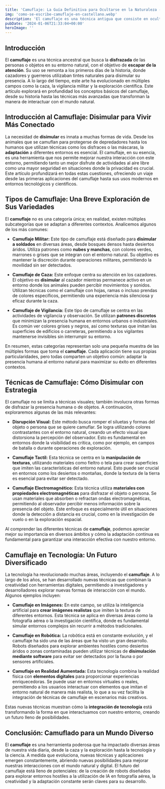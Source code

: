 ```yaml
---
title: 'Camuflaje: La Guía Definitiva para Ocultarse en la Naturaleza - Camuflaje Militar'
img: 'como-se-escribe-camuflaje-en-castellano.webp'
description: 'El camuflaje es una técnica antigua que consiste en ocultar su presencia y sus intenciones en el entorno natural. Esta habilidad ha sido utilizada a lo largo'
pubDate: '2024-01-06T21:33:04+00:00'
heroImage: ''
---
```

    
  ## Introducción

El **camuflaje** es una técnica ancestral que busca la **disfrazada** de las personas o objetos en su entorno natural, con el objetivo de **escapar de la atención**. Su uso se remonta a los primeros días de la historia, donde cazadores y guerreros utilizaban tintes naturales para disimular su presencia. A lo largo del tiempo, este arte ha evolucionado en múltiples campos como la caza, la vigilancia militar y la exploración científica. Este artículo explorará en profundidad los conceptos básicos del camuflaje, desde su historia hasta las técnicas más avanzadas que transforman la manera de interactuar con el mundo natural.

## Introducción al Camuflaje: Disimular para Vivir Más Conectado

La necesidad de **disimular** es innata a muchas formas de vida. Desde los animales que se camuflan para protegerse de depredadores hasta los humanos que utilizan técnicas como los disfraces o las máscaras, la **adaptación** a diferentes entornos es esencial. El camuflaje, en su esencia, es una herramienta que nos permite mejorar nuestra interacción con este entorno, permitiendo tanto un mejor disfrute de actividades al aire libre como una mayor seguridad en situaciones donde la privacidad es crucial. Este artículo profundizará en todas estas cuestiones, ofreciendo un viaje desde las primeras aplicaciones del camuflaje hasta sus usos modernos en entornos tecnológicos y científicos.

## Tipos de Camuflaje: Una Breve Exploración de Sus Variedades

El **camuflaje** no es una categoría única; en realidad, existen múltiples subcategorías que se adaptan a diferentes contextos. Analicemos algunos de los más comunes:

* **Camuflaje Militar:** Este tipo de camuflaje está diseñado para **disimular a soldados** en diversas áreas, desde bosques densos hasta desiertos áridos. Utiliza patrones como **nubes y manchas**, con colores verdes, marrones o grises que se integran con el entorno natural. Su objetivo es mantener la discreción durante operaciones militares, permitiendo la movilidad sin ser detectados.

* **Camuflaje de Caza:** Este enfoque centra su atención en los cazadores. El objetivo es **disimular** al cazador mientras permanece activo en un entorno donde los animales pueden percibir movimientos y sonidos. Utilizan técnicas como el camuflaje con hojas, ramas o incluso prendas de colores específicos, permitiendo una experiencia más silenciosa y eficaz durante la caza.

* **Camuflaje de Vigilancia:** Este tipo de camuflaje se centra en las actividades de vigilancia y observación. Se utilizan **patrones discretos** que minimizan la presencia humana en entornos urbanos o industriales. Es común ver colores grises y negros, así como texturas que imitan las superficies de edificios o carreteras, permitiendo a los vigilantes mantenerse invisibles sin interrumpir su entorno.

En resumen, estas categorías representan solo una pequeña muestra de las múltiples formas que toma el **camuflaje**. Cada aplicación tiene sus propias particularidades, pero todas comparten un objetivo común: adaptar la presencia humana al entorno natural para maximizar su éxito en diferentes contextos.

## Técnicas de Camuflaje: Cómo Disimular con Estrategia

El camuflaje no se limita a técnicas visuales; también involucra otras formas de disfrazar la presencia humana o de objetos. A continuación, exploraremos algunas de las más relevantes:

* **Disrupción Visual:** Este método busca romper el siluetas y formas del objeto o persona que se quiere camuflar. Se logra utilizando colores contrastantes con el entorno natural, creando un efecto visual que distorsiona la percepción del observador. Esto es fundamental en entornos donde la visibilidad es crítica, como por ejemplo, en campos de batalla o durante operaciones de exploración.

* **Camuflaje Tactil:** Esta técnica se centra en la **manipulación de texturas**, utilizando materiales como fieltro o tela para crear superficies que imiten las características del entorno natural. Esto puede ser crucial en entornos como los desiertos o montañas, donde la textura de la tierra es esencial para evitar ser detectado.

* **Camuflaje Electromagnético:** Esta técnica utiliza **materiales con propiedades electromagnéticas** para disfrazar el objeto o persona. Se usan materiales que absorben o refractan ondas electromagnéticas, permitiendo al observador percibir menos información sobre la presencia del objeto. Este enfoque es especialmente útil en situaciones donde la detección a distancia es crucial, como en la investigación de vuelo o en la exploración espacial.

Al comprender las diferentes técnicas de **camuflaje**, podemos apreciar mejor su importancia en diversos ámbitos y cómo la adaptación continua es fundamental para garantizar una interacción efectiva con nuestro entorno.


## Camuflaje en Tecnología: Un Futuro Diversificado

La tecnología ha revolucionado muchas áreas, incluyendo el **camuflaje**. A lo largo de los años, se han desarrollado nuevas técnicas que combinan la creatividad con herramientas digitales, permitiendo a investigadores y desarrolladores explorar nuevas formas de interacción con el mundo. Algunos ejemplos incluyen:

* **Camuflaje en Imágenes:** En este campo, se utiliza la inteligencia artificial para **crear imágenes realistas** que imiten la textura de diferentes entornos. Esta técnica se aplica en diversas áreas como la fotografía aérea o la investigación científica, donde es fundamental simular entornos complejos sin recurrir a métodos tradicionales.

* **Camuflaje en Robótica:** La robótica está en constante evolución, y el camuflaje ha sido una de las áreas que ha visto un gran desarrollo. Robots diseñados para explorar ambientes hostiles como desiertos áridos o zonas contaminadas pueden utilizar técnicas de **disimulación mediante software** para evitar ser detectados por la fauna o por sensores artificiales.

* **Camuflaje en Realidad Aumentada:** Esta tecnología combina la realidad física con **elementos digitales** para proporcionar experiencias enriquecedoras. Se puede usar en entornos virtuales o reales, permitiendo a los usuarios interactuar con elementos que imitan el entorno natural de manera más realista, lo que a su vez facilita la integración de técnicas de camuflaje en escenarios más creativos.

Estas nuevas técnicas muestran cómo la **integración de tecnología** está transformando la forma en que interactuamos con nuestro entorno, creando un futuro lleno de posibilidades.

## Conclusión: Camuflado para un Mundo Diverso

El **camuflaje** es una herramienta poderosa que ha impactado diversas áreas de nuestra vida diaria, desde la caza y la exploración hasta la tecnología y la ciencia. A medida que evoluciona, nuevas técnicas y aplicaciones emergen constantemente, abriendo nuevas posibilidades para mejorar nuestras interacciones con el mundo natural y digital. El futuro del camuflaje está lleno de potenciales: de la creación de robots diseñados para explorar entornos hostiles a la utilización de IA en fotografía aérea, la creatividad y la adaptación constante serán claves para su desarrollo.
  